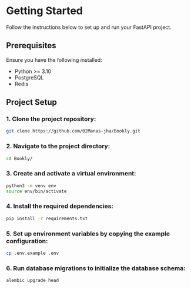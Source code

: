 # Getting Started

Follow the instructions below to set up and run your FastAPI project.

## Prerequisites

Ensure you have the following installed:

- Python >= 3.10  
- PostgreSQL  
- Redis  

## Project Setup

### 1. Clone the project repository:

```bash
git clone https://github.com/02Manas-jha/Bookly.git
```

### 2. Navigate to the project directory:

```bash
cd Bookly/
```

### 3. Create and activate a virtual environment:

```bash
python3 -m venv env
source env/bin/activate
```

### 4. Install the required dependencies:

```bash
pip install -r requirements.txt
```

### 5. Set up environment variables by copying the example configuration:

```bash
cp .env.example .env
```

### 6. Run database migrations to initialize the database schema:

```bash
alembic upgrade head
```
